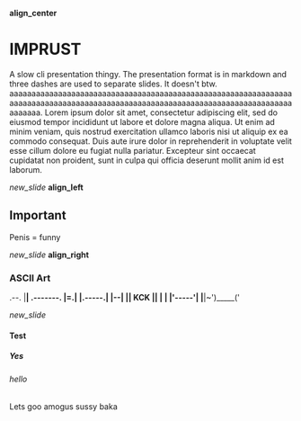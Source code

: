 **align_center**
# IMPRUST
A slow cli presentation thingy.
The presentation format is in markdown and three dashes are used to separate slides. 
It doesn't btw. aaaaaaaaaaaaaaaaaaaaaaaaaaaaaaaaaaaaaaaaaaaaaaaaaaaaaaaaaaaaaaaaaaaaaaaaaaaaaaaaaaaaaaaaaaaaaaaaaaaaaaaaaaaaaaaaaaaaaaaaaaaaaaaaaaaaaaa.
Lorem ipsum dolor sit amet, consectetur adipiscing elit, sed do eiusmod tempor incididunt ut labore et dolore magna aliqua. Ut enim ad minim veniam, quis nostrud exercitation ullamco laboris nisi ut aliquip ex ea commodo consequat. Duis aute irure dolor in reprehenderit in voluptate velit esse cillum dolore eu fugiat nulla pariatur. Excepteur sint occaecat cupidatat non proident, sunt in culpa qui officia deserunt mollit anim id est laborum.

*new_slide*
**align_left**
## Important
Penis =    funny


*new_slide*
**align_right**
### ASCII Art
.--.
|__| .-------.
|=.| |.-----.|
|--| || KCK ||
|  | |'-----'|
|__|~')_____('

*new_slide*
#### Test
##### Yes
###### hello
Lets goo amogus
sussy baka